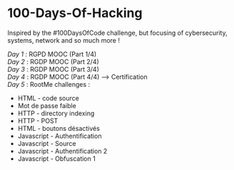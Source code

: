 # 100-Days-Of-Hacking
Inspired by the #100DaysOfCode challenge, but focusing of cybersecurity, systems, network and so much more !

*Day 1* : RGPD MOOC (Part 1/4)  
*Day 2* : RGDP MOOC (Part 2/4)  
*Day 3* : RGDP MOOC (Part 3/4)  
*Day 4* : RGDP MOOC (Part 4/4) --> Certification  
*Day 5* : RootMe challenges :   
  * HTML - code source  
* Mot de passe faible  
* HTTP - directory indexing  
* HTTP - POST  
* HTML - boutons désactivés  
* Javascript - Authentification  
* Javascript - Source  
* Javascript - Authentification 2  
* Javascript - Obfuscation 1  
